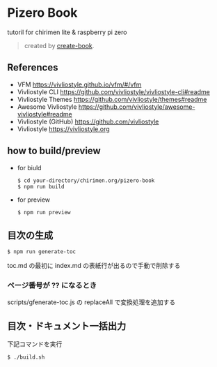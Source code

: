 # Pizero Book

tutoril for chirimen lite & raspberry pi zero

> created by [create-book](https://github.com/vivliostyle/create-book).

## References

- VFM <https://vivliostyle.github.io/vfm/#/vfm>
- Vivliostyle CLI <https://github.com/vivliostyle/vivliostyle-cli#readme>
- Vivliostyle Themes <https://github.com/vivliostyle/themes#readme>
- Awesome Vivliostyle <https://github.com/vivliostyle/awesome-vivliostyle#readme>
- Vivliostyle (GitHub) <https://github.com/vivliostyle>
- Vivliostyle <https://vivliostyle.org>

## how to build/preview

- for biuld
  ```
  $ cd your-directory/chirimen.org/pizero-book
  $ npm run build
  ```
- for preview
  ```
  $ npm run preview
  ```

## 目次の生成

```
$ npm run generate-toc
```

toc.md の最初に index.md の表紙行が出るので手動で削除する

### ページ番号が ?? になるとき

scripts/gfenerate-toc.js の replaceAll で変換処理を追加する

## 目次・ドキュメント一括出力
下記コマンドを実行

```sh
$ ./build.sh
```
